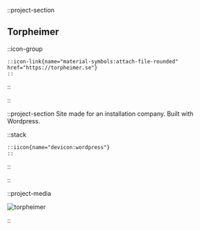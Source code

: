 ::project-section

## Torpheimer

::icon-group

    ::icon-link{name="material-symbols:attach-file-rounded" href="https://torpheimer.se"}
    ::

::

::

::project-section
Site made for an installation company. Built with Wordpress.

::stack

    ::iicon{name="devicon:wordpress"}
    ::

::

::

::project-media

![torpheimer](/img/torpheimer/torpheimer.png)

::
